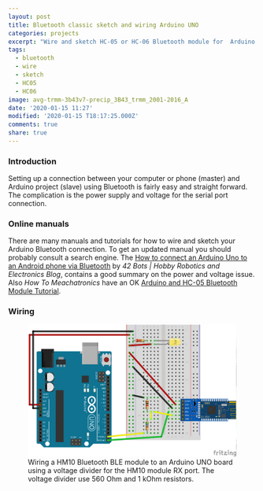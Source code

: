 ```yaml
---
layout: post
title: Bluetooth classic sketch and wiring Arduino UNO
categories: projects
excerpt: "Wire and sketch HC-05 or HC-06 Bluetooth module for  Arduino UNO"
tags:
  - bluetooth
  - wire
  - sketch
  - HC05
  - HC06
image: avg-trmm-3b43v7-precip_3B43_trmm_2001-2016_A
date: '2020-01-15 11:27'
modified: '2020-01-15 T18:17:25.000Z'
comments: true
share: true
---
```


### Introduction

Setting up a connection between your computer or phone (master) and Arduino project (slave) using Bluetooth is fairly easy and straight forward. The complication is the power supply and voltage for the serial port connection.

### Online manuals

There are many manuals and tutorials for how to wire and sketch your Arduino Bluetooth connection. To get an updated manual you should probably consult a search engine. The [How to connect an Arduino Uno to an Android phone via Bluetooth](https://42bots.com/tutorials/how-to-connect-arduino-uno-to-android-phone-via-bluetooth/) by _42 Bots | Hobby Robotics and Electronics Blog_, contains a good summary on the power and voltage issue. Also _How To Meachatronics_ have an OK [Arduino and HC-05 Bluetooth Module Tutorial](https://howtomechatronics.com/tutorials/arduino/arduino-and-hc-05-bluetooth-module-tutorial/).

### Wiring

<figure>
<img src="../../images/fritzing_HM10-UNO_bb.png">
<figcaption> Wiring a HM10 Bluetooth BLE module to an Arduino UNO board using a voltage divider for the HM10 module RX port. The voltage divider use 560 Ohm and 1 kOhm resistors. </figcaption>
</figure>
